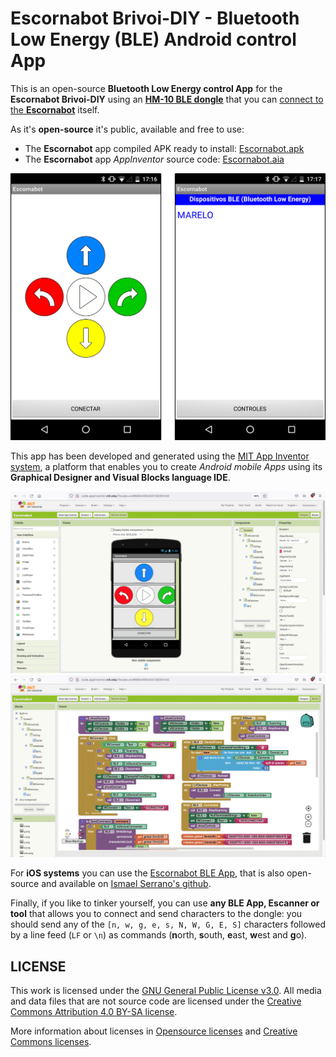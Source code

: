 # Escornabot Brivoi-DIY - Bluetooth Low Energy (BLE) Android control App

This is an open-source **Bluetooth Low Energy control App** for the **Escornabot Brivoi-DIY** using an [**HM-10 BLE dongle**](https://www.aliexpress.com/wholesale?SearchText=HM-10+arduino) that you can [connect to the **Escornabot**](..) itself.


As it's **open-source** it's public, available and free to use:

  * The **Escornabot** app compiled APK ready to install: [Escornabot.apk](Escornabot.apk)
  * The **Escornabot** app *AppInventor* source code: [Escornabot.aia](Escornabot.aia)

![Android Mobile App](mobile.png)

This app has been developed and generated using the [MIT App Inventor system](http://appinventor.mit.edu/), a platform that enables you to create *Android mobile Apps* using its **Graphical Designer and Visual Blocks language IDE**.

![AppInventor Designer](AI_designer.png)
![AppInventor Blocks](AI_blocks.png)


For **iOS systems** you can use the [Escornabot BLE App](https://apps.apple.com/es/app/escornabot-ble/id1444892609), that is also open-source and available on [Ismael Serrano's github](https://github.com/ismaserrano/EscornaBotMobile).

Finally, if you like to tinker yourself, you can use **any BLE App, Escanner or tool** that allows you to connect and send characters to the dongle: you should send any of the `[n, w, g, e, s, N, W, G, E, S]` characters followed by a line feed (`LF` or `\n`) as commands (**n**orth, **s**outh, **e**ast, **w**est and **g**o).

## LICENSE

This work is licensed under the [GNU General Public License v3.0](../LICENSE-GPLV30). All media and data files that are not source code are licensed under the [Creative Commons Attribution 4.0 BY-SA license](../LICENSE-CCBYSA40).

More information about licenses in [Opensource licenses](https://opensource.org/licenses/) and [Creative Commons licenses](https://creativecommons.org/licenses/).
